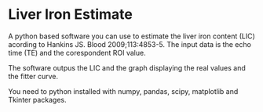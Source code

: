 # Liver Iron Estimate

A python based software you can use to estimate the liver iron content (LIC) acording to Hankins JS. Blood 2009;113:4853-5. The input data is the echo time (TE) and the corespondent ROI value.

The software outpus the LIC and the graph displaying the real values and the fitter curve.

You need to python installed with numpy, pandas, scipy, matplotlib and Tkinter packages.
